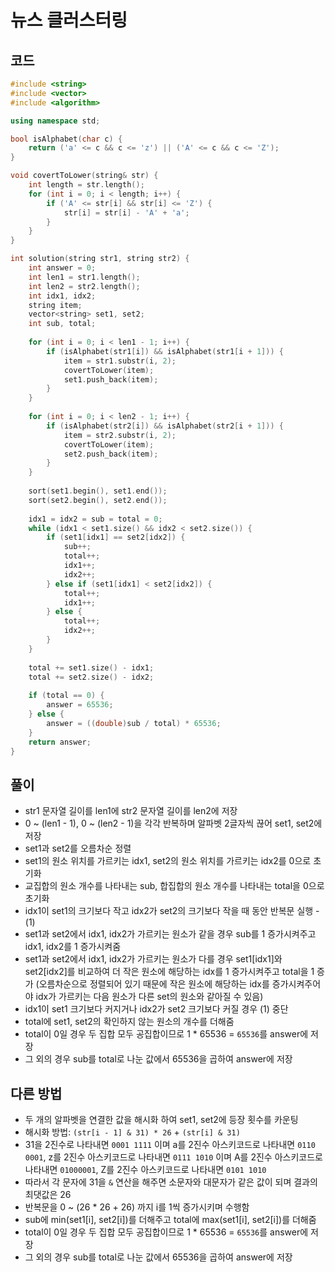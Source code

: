 # 뉴스 클러스터링

## 코드
```cpp
#include <string>
#include <vector>
#include <algorithm>

using namespace std;

bool isAlphabet(char c) {
    return ('a' <= c && c <= 'z') || ('A' <= c && c <= 'Z');
}

void covertToLower(string& str) {
    int length = str.length();
    for (int i = 0; i < length; i++) {
        if ('A' <= str[i] && str[i] <= 'Z') {
            str[i] = str[i] - 'A' + 'a';
        }
    }
}

int solution(string str1, string str2) {
    int answer = 0;
    int len1 = str1.length();
    int len2 = str2.length();
    int idx1, idx2;
    string item;
    vector<string> set1, set2;
    int sub, total;
    
    for (int i = 0; i < len1 - 1; i++) {
        if (isAlphabet(str1[i]) && isAlphabet(str1[i + 1])) {
            item = str1.substr(i, 2);
            covertToLower(item);
            set1.push_back(item);
        }
    }
    
    for (int i = 0; i < len2 - 1; i++) {
        if (isAlphabet(str2[i]) && isAlphabet(str2[i + 1])) {
            item = str2.substr(i, 2);
            covertToLower(item);
            set2.push_back(item);
        }
    }
    
    sort(set1.begin(), set1.end());
    sort(set2.begin(), set2.end());
    
    idx1 = idx2 = sub = total = 0;
    while (idx1 < set1.size() && idx2 < set2.size()) {
        if (set1[idx1] == set2[idx2]) {
            sub++;
            total++;
            idx1++;
            idx2++;
        } else if (set1[idx1] < set2[idx2]) {
            total++;
            idx1++;
        } else {
            total++;
            idx2++;
        }
    }
    
    total += set1.size() - idx1;
    total += set2.size() - idx2;
    
    if (total == 0) {
        answer = 65536;
    } else {
        answer = ((double)sub / total) * 65536;
    }
    return answer;
}
```

## 풀이
- str1 문자열 길이를 len1에 str2 문자열 길이를 len2에 저장
- 0 ~ (len1 - 1), 0 ~ (len2 - 1)을 각각 반복하며 알파벳 2글자씩 끊어 set1, set2에 저장
- set1과 set2를 오름차순 정렬
- set1의 원소 위치를 가르키는 idx1, set2의 원소 위치를 가르키는 idx2를 0으로 초기화
- 교집합의 원소 개수를 나타내는 sub, 합집합의 원소 개수를 나타내는 total을 0으로 초기화
- idx1이 set1의 크기보다 작고 idx2가 set2의 크기보다 작을 때 동안 반복문 실행 - (1)
- set1과 set2에서 idx1, idx2가 가르키는 원소가 같을 경우 sub를 1 증가시켜주고 idx1, idx2를 1  증가시켜줌
- set1과 set2에서 idx1, idx2가 가르키는 원소가 다를 경우 set1[idx1]와 set2[idx2]를 비교하여 더 작은 원소에 해당하는 idx를 1 증가시켜주고 total을 1 증가 (오름차순으로 정렬되어 있기 때문에 작은 원소에 해당하는 idx를 증가시켜주어야 idx가 가르키는 다음 원소가 다른 set의 원소와 같아질 수 있음)
- idx1이 set1 크기보다 커지거나 idx2가 set2 크기보다 커질 경우 (1) 중단
- total에 set1, set2의 확인하지 않는 원소의 개수를 더해줌
- total이 0일 경우 두 집합 모두 공집합이므로 1 * 65536 = `65536`를 answer에 저장
- 그 외의 경우 sub를 total로 나눈 값에서 65536을 곱하여 answer에 저장

## 다른 방법
- 두 개의 알파벳을 연결한 값을 해시화 하여 set1, set2에 등장 횟수를 카운팅
- 해시화 방법: `(str[i - 1] & 31) * 26` + `(str[i] & 31)`
- 31을 2진수로 나타내면 `0001 1111` 이며 a를 2진수 아스키코드로 나타내면 `0110 0001`, z를 2진수 아스키코드로 나타내면 `0111 1010` 이며 A를 2진수 아스키코드로 나타내면 `01000001`, Z를 2진수 아스키코드로 나타내면 `0101 1010`
- 따라서 각 문자에 31을 `&` 연산을 해주면 소문자와 대문자가 같은 값이 되며 결과의 최댓값은 26
- 반복문을 0 ~ (26 * 26 + 26) 까지 i를 1씩 증가시키며 수행함
- sub에 min(set1[i], set2[i])를 더해주고 total에 max(set1[i], set2[i])를 더해줌
- total이 0일 경우 두 집합 모두 공집합이므로 1 * 65536 = `65536`를 answer에 저장
- 그 외의 경우 sub를 total로 나눈 값에서 65536을 곱하여 answer에 저장